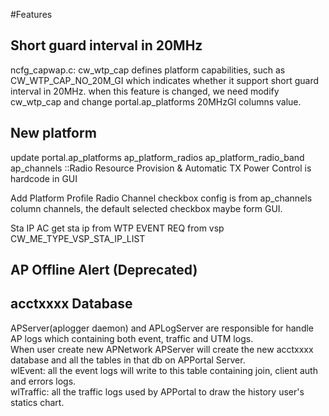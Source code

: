 #Features

## Short guard interval in 20MHz

ncfg_capwap.c:
cw_wtp_cap defines platform capabilities, such as CW_WTP_CAP_NO_20M_GI which indicates whether it support short guard interval in 20MHz.
when this feature is changed, we need modify cw_wtp_cap and change portal.ap_platforms 20MHzGI columns value.

## New platform

update portal.ap_platforms ap_platform_radios ap_platform_radio_band ap_channels
::Radio Resource Provision & Automatic TX Power Control is hardcode in GUI

Add Platform Profile
Radio Channel checkbox config is from ap_channels column channels, the default selected checkbox maybe form GUI.

Sta IP
AC get sta ip from WTP EVENT REQ from vsp CW_ME_TYPE_VSP_STA_IP_LIST

## AP Offline Alert (Deprecated)

## acctxxxx Database

APServer(aplogger daemon) and APLogServer are responsible for handle AP logs which containing both event, traffic and UTM logs.  
When user create new APNetwork APServer will create the new acctxxxx database and all the tables in that db on APPortal Server.  
wlEvent: all the event logs will write to this table containing join, client auth and errors logs.  
wlTraffic: all the traffic logs used by APPortal to draw the history user's statics chart.
